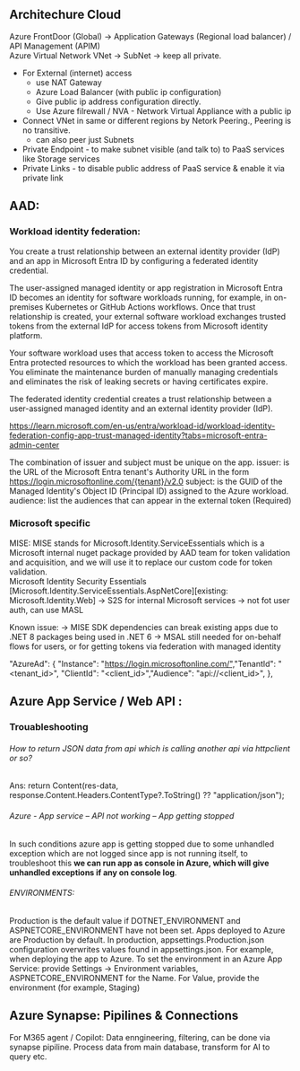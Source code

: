 ## Architechure Cloud

Azure FrontDoor (Global) -> Application Gateways (Regional load balancer) / API Management (APIM)
<br>Azure Virtual Network VNet -> SubNet -> keep all private.
  - For External (internet) access
    - use NAT Gateway
    - Azure Load Balancer (with public ip configuration)
    - Give public ip address configuration directly.
    - Use Azure filrewall / NVA - Network Virtual Appliance with a public ip
- Connect VNet in same or different regions by Netork Peering., Peering is no transitive.
  - can also peer just Subnets
- Private Endpoint - to make subnet visible (and talk to) to PaaS services like Storage services
- Private Links - to disable public address of PaaS service & enable it via private link

## AAD:
### Workload identity federation: 
You create a trust relationship between an external identity provider (IdP) and an app in Microsoft Entra ID by configuring a federated identity credential.

The user-assigned managed identity or app registration in Microsoft Entra ID becomes an identity for software workloads running, 
	for example, in on-premises Kubernetes or GitHub Actions workflows. 
Once that trust relationship is created, your external software workload exchanges trusted tokens from the external IdP for access tokens from Microsoft identity platform. 

Your software workload uses that access token to access the Microsoft Entra protected resources to which the workload has been granted access. 
	You eliminate the maintenance burden of manually managing credentials and eliminates the risk of leaking secrets or having certificates expire.

The federated identity credential creates a trust relationship between a user-assigned managed identity and an external identity provider (IdP).

https://learn.microsoft.com/en-us/entra/workload-id/workload-identity-federation-config-app-trust-managed-identity?tabs=microsoft-entra-admin-center

The combination of issuer and subject must be unique on the app.
issuer: is the URL of the Microsoft Entra tenant's Authority URL in the form https://login.microsoftonline.com/{tenant}/v2.0
subject: is the GUID of the Managed Identity's Object ID (Principal ID) assigned to the Azure workload.
audience: list the audiences that can appear in the external token (Required)

### Microsoft specific
MISE: MISE stands for Microsoft.Identity.ServiceEssentials which is a Microsoft internal nuget package provided by AAD team for token validation and acquisition, 
and we will use it to replace our custom code for token validation.  
Microsoft Identity Security Essentials [Microsoft.Identity.ServiceEssentials.AspNetCore][existing: Microsoft.Identity.Web]
 -> S2S for internal Microsoft services
 -> not fot user auth, can use MASL

Known issue:
-> MISE SDK dependencies can break existing apps due to .NET 8 packages being used in .NET 6​
-> MSAL still needed for on-behalf flows for users, or for getting tokens via federation with managed identity

"AzureAd": {​
  "Instance": "https://login.microsoftonline.com/",​
  "TenantId": "<tenant_id>",​
  "ClientId": "<client_id>",​
  "Audience": "api://<client_id>",​
},


## Azure App Service / Web API :

### Trouableshooting
###### How to return JSON data from api which is calling another api via httpclient or so?
Ans: return Content(res-data, response.Content.Headers.ContentType?.ToString() ?? "application/json");

###### Azure - App service – API not working – App getting stopped
In such conditions azure app is getting stopped due to some unhandled exception which are not logged since app is not running itself, to troubleshoot this **we can run app as console in Azure, which will give unhandled exceptions if any on console log**.


###### ENVIRONMENTS:
Production is the default value if DOTNET_ENVIRONMENT and ASPNETCORE_ENVIRONMENT have not been set. Apps deployed to Azure are Production by default.
In production, appsettings.Production.json configuration overwrites values found in appsettings.json. For example, when deploying the app to Azure.
To set the environment in an Azure App Service: provide Settings -> Environment variables, ASPNETCORE_ENVIRONMENT for the Name. For Value, provide the environment (for example, Staging)

## Azure Synapse: Pipilines & Connections
For M365 agent / Copilot: Data enngineering, filtering, can be done via synapse pipiline. Process data from main database, transform for AI to query etc.


